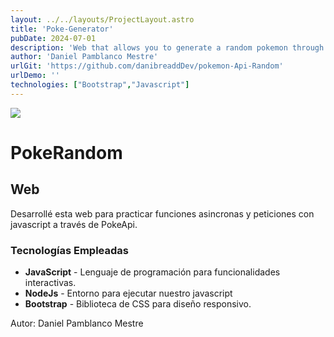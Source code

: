 ```yaml
---
layout: ../../layouts/ProjectLayout.astro
title: 'Poke-Generator'
pubDate: 2024-07-01
description: 'Web that allows you to generate a random pokemon through pokeApi.'
author: 'Daniel Pamblanco Mestre'
urlGit: 'https://github.com/danibreaddDev/pokemon-Api-Random'
urlDemo: ''
technologies: ["Bootstrap","Javascript"]
---
```

<div class="max-w-4xl mx-auto p-6 rounded-lg shadow-md">
  
  <!-- Imagen centrada -->
  <div class="flex justify-center mb-6">
    <img src="/pokedex.png" class="rounded-lg shadow-lg w-[300px]">
  </div>
  
  <!-- Título principal -->
  <h1 class="text-2xl sm:text-4xl lg:text-6xl font-bold dark:text-gray-50 mb-4 text-center">
    PokeRandom
  </h1>
  
  <!-- Subtítulo -->
  <h2 class="text-lg sm:text-2xl lg:text-4xl font-semibold dark:text-gray-50 mb-6 text-center">
    Web
  </h2>
  
  <!-- Descripción del proyecto -->
  <p class="text-sm sm:text-base lg:text-lg dark:text-gray-50 mb-8 leading-relaxed text-justify">
    Desarrollé esta web para practicar funciones asincronas y peticiones con javascript a través de PokeApi.
  </p>
  
  <!-- Tecnologías utilizadas -->
  <div class="mb-8">
    <h3 class="text-lg sm:text-2xl lg:text-4xl font-semibold dark:text-gray-50 mb-4">Tecnologías Empleadas</h3>
    <ul class="list-disc list-inside pl-5 space-y-2 dark:text-gray-50">
      <li><strong>JavaScript</strong> - Lenguaje de programación para funcionalidades interactivas.</li>
      <li><strong>NodeJs</strong> - Entorno para ejecutar nuestro javascript</li>
      <li><strong>Bootstrap</strong> - Biblioteca de CSS para diseño responsivo.</li>
    </ul>
  </div>
  
  

  
  <!-- Autor -->
  <p class="text-right text-sm dark:text-gray-50">Autor: Daniel Pamblanco Mestre</p>
</div>

